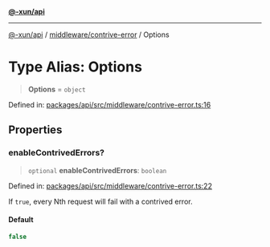 [**@-xun/api**](../../../README.md)

***

[@-xun/api](../../../README.md) / [middleware/contrive-error](../README.md) / Options

# Type Alias: Options

> **Options** = `object`

Defined in: [packages/api/src/middleware/contrive-error.ts:16](https://github.com/Xunnamius/api-utils/blob/60863c4db4ba817b2926c481da6a42f07a7c9992/packages/api/src/middleware/contrive-error.ts#L16)

## Properties

### enableContrivedErrors?

> `optional` **enableContrivedErrors**: `boolean`

Defined in: [packages/api/src/middleware/contrive-error.ts:22](https://github.com/Xunnamius/api-utils/blob/60863c4db4ba817b2926c481da6a42f07a7c9992/packages/api/src/middleware/contrive-error.ts#L22)

If `true`, every Nth request will fail with a contrived error.

#### Default

```ts
false
```
